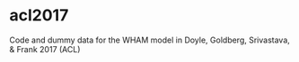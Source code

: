# acl2017
Code and dummy data for the WHAM model in Doyle, Goldberg, Srivastava, &amp; Frank 2017 (ACL)
